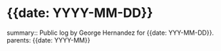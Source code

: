 # {{date: YYYY-MM-DD}}

summary:: Public log by George Hernandez for {{date: YYY-MM-DD}}.
parents: {{date: YYYY-MM}}
